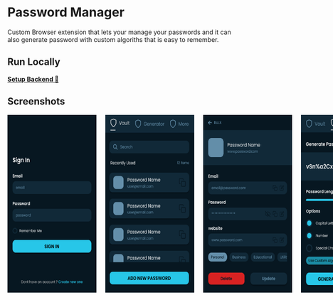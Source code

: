 # Password Manager

Custom Browser extension that lets your manage your passwords and it can also generate password with custom algoriths that is easy to remember.



## Run Locally

[**Setup Backend 🔗**](https://github.com/itsdevdeepak/my-med-identity-backend)
<br>


## Screenshots

<div style="display: flex; flex: row wrap; gap: 20px">
    <img width="200" src=".github/images/login.png">
    <img width="200"  src=".github/images/home.png">
    <img width="200"  src=".github/images/details.png">
    <img width="200"  src=".github/images/generate2.png">
    <img width="200"  src=".github/images/generate.png">
</div>
